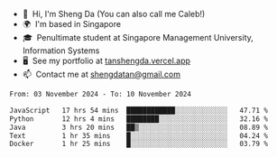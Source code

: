 <!---
tan-sd/tan-sd is a ✨ special ✨ repository because its `README.md` (this file) appears on your GitHub profile.
You can click the Preview link to take a look at your changes.
--->
- 👋  Hi, I'm Sheng Da (You can also call me Caleb!)
- 🌍  I'm based in Singapore
- 🎓  Penultimate student at Singapore Management University, Information Systems
- 🖥️  See my portfolio at [tanshengda.vercel.app](https://tanshengda.vercel.app/)
- 📫  Contact me at [shengdatan@gmail.com](mailto:shengdatan@gmail.com)

<!--START_SECTION:waka-->

```txt
From: 03 November 2024 - To: 10 November 2024

JavaScript   17 hrs 54 mins  ████████████░░░░░░░░░░░░░   47.71 %
Python       12 hrs 4 mins   ████████░░░░░░░░░░░░░░░░░   32.16 %
Java         3 hrs 20 mins   ██▒░░░░░░░░░░░░░░░░░░░░░░   08.89 %
Text         1 hr 35 mins    █░░░░░░░░░░░░░░░░░░░░░░░░   04.24 %
Docker       1 hr 25 mins    █░░░░░░░░░░░░░░░░░░░░░░░░   03.79 %
```

<!--END_SECTION:waka-->
